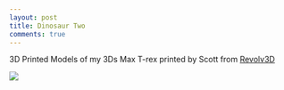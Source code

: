 ```yaml
---
layout: post
title: Dinosaur Two
comments: true
---
```


3D Printed Models of my 3Ds Max T-rex printed by Scott from <a href='http://www.revolv3d.co.uk/'>Revolv3D</a> 

<div class="image-responsive">
    <img src="{{ site.baseurl }}public/img/army-of-dinosaurs.jpg" />
</div>